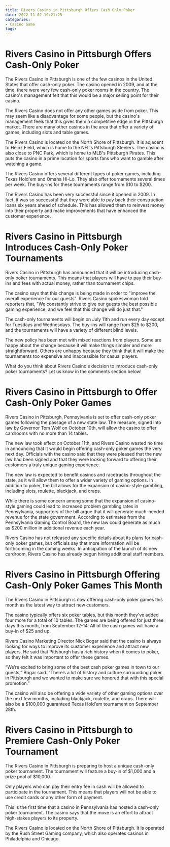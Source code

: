 ```yaml
---
title: Rivers Casino in Pittsburgh Offers Cash Only Poker
date: 2022-11-02 19:21:25
categories:
- Casino Game
tags:
---
```



#  Rivers Casino in Pittsburgh Offers Cash-Only Poker

The Rivers Casino in Pittsburgh is one of the few casinos in the United States that offer cash-only poker. The casino opened in 2009, and at the time, there were very few cash-only poker rooms in the country. The casino's management felt that this would be a major selling point for their casino.

The Rivers Casino does not offer any other games aside from poker. This may seem like a disadvantage for some people, but the casino's management feels that this gives them a competitive edge in the Pittsburgh market. There are many other casinos in the area that offer a variety of games, including slots and table games.

The Rivers Casino is located on the North Shore of Pittsburgh. It is adjacent to Heinz Field, which is home to the NFL's Pittsburgh Steelers. The casino is also close to PNC Park, which is home to MLB's Pittsburgh Pirates. This puts the casino in a prime location for sports fans who want to gamble after watching a game.

The Rivers Casino offers several different types of poker games, including Texas Hold'em and Omaha Hi-Lo. They also offer tournaments several times per week. The buy-ins for these tournaments range from $10 to $200.

The Rivers Casino has been very successful since it opened in 2009. In fact, it was so successful that they were able to pay back their construction loans six years ahead of schedule. This has allowed them to reinvest money into their property and make improvements that have enhanced the customer experience.

#  Rivers Casino in Pittsburgh Introduces Cash-Only Poker Tournaments

Rivers Casino in Pittsburgh has announced that it will be introducing cash-only poker tournaments. This means that players will have to pay their buy-ins and fees with actual money, rather than tournament chips.

The casino says that this change is being made in order to "improve the overall experience for our guests". Rivers Casino spokeswoman told reporters that, "We constantly strive to give our guests the best possible gaming experience, and we feel that this change will do just that."

The cash-only tournaments will begin on July 11th and run every day except for Tuesdays and Wednesdays. The buy-ins will range from $25 to $200, and the tournaments will have a variety of different blind levels.

The new policy has been met with mixed reactions from players. Some are happy about the change because it will make things simpler and more straightforward. Others are unhappy because they think that it will make the tournaments too expensive and inaccessible for casual players.

What do you think about Rivers Casino's decision to introduce cash-only poker tournaments? Let us know in the comments section below!

#  Rivers Casino in Pittsburgh to Offer Cash-Only Poker Games

Rivers Casino in Pittsburgh, Pennsylvania is set to offer cash-only poker games following the passage of a new state law. The measure, signed into law by Governor Tom Wolf on October 10th, will allow the casino to offer cardrooms with no more than 14 tables.

The new law took effect on October 11th, and Rivers Casino wasted no time in announcing that it would begin offering cash-only poker games the very next day. Officials with the casino said that they were pleased that the new law had been signed and that they were looking forward to offering their customers a truly unique gaming experience.

The new law is expected to benefit casinos and racetracks throughout the state, as it will allow them to offer a wider variety of gaming options. In addition to poker, the bill allows for the expansion of casino-style gambling, including slots, roulette, blackjack, and craps.

While there is some concern among some that the expansion of casino-style gaming could lead to increased problem gambling rates in Pennsylvania, supporters of the bill argue that it will generate much-needed revenue for the state government. According to estimates from the Pennsylvania Gaming Control Board, the new law could generate as much as $200 million in additional revenue each year.

Rivers Casino has not released any specific details about its plans for cash-only poker games, but officials say that more information will be forthcoming in the coming weeks. In anticipation of the launch of its new cardroom, Rivers Casino has already begun hiring additional staff members.

#  Rivers Casino in Pittsburgh Offering Cash-Only Poker Games This Month

The Rivers Casino in Pittsburgh is now offering cash-only poker games this month as the latest way to attract new customers.

The casino typically offers six poker tables, but this month they’ve added four more for a total of 10 tables. The games are being offered for just three days this month, from September 12-14. All of the cash games will have a buy-in of $25 and up.

Rivers Casino Marketing Director Nick Bogar said that the casino is always looking for ways to improve its customer experience and attract new players. He said that Pittsburgh has a rich history when it comes to poker, so they felt it was important to offer these games.

“We’re excited to bring some of the best cash poker games in town to our guests,” Bogar said. “There’s a lot of history and culture surrounding poker in Pittsburgh and we wanted to make sure we honored that with this special promotion.”

The casino will also be offering a wide variety of other gaming options over the next few months, including blackjack, roulette, and craps. There will also be a $100,000 guaranteed Texas Hold’em tournament on September 28th.

#  Rivers Casino in Pittsburgh to Premiere Cash-Only Poker Tournament

The Rivers Casino in Pittsburgh is preparing to host a unique cash-only poker tournament. The tournament will feature a buy-in of $1,000 and a prize pool of $10,000.

Only players who can pay their entry fee in cash will be allowed to participate in the tournament. This means that players will not be able to use credit cards or any other form of payment.

This is the first time that a casino in Pennsylvania has hosted a cash-only poker tournament. The casino says that the move is an effort to attract high-stakes players to its property.

The Rivers Casino is located on the North Shore of Pittsburgh. It is operated by the Rush Street Gaming company, which also operates casinos in Philadelphia and Chicago.